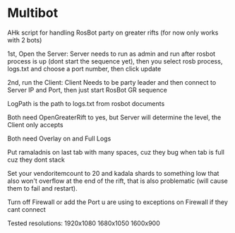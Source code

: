 # Multibot
AHk script for handling RosBot party on greater rifts
(for now only works with 2 bots)

1st, Open the Server:
Server needs to run as admin and run after rosbot process is up (dont start the sequence yet), then you select rosb process, logs.txt
and choose a port number, then click update

2nd, run the Client:
Client Needs to be party leader and then connect to Server IP and Port, then 
just start RosBot GR sequence


LogPath is the path to logs.txt from rosbot documents

Both need OpenGreaterRift to yes, but Server will determine the level,
the Client only accepts

Both need Overlay on and Full Logs

Put ramaladnis on last tab with many spaces, cuz they bug when tab is full cuz they dont stack

Set your vendoritemcount to 20 and kadala shards to something low that also won't overflow at the
end of the rift, that is also problematic (will cause them to fail and restart).

Turn off Firewall or add the Port u are using to exceptions on Firewall if they cant connect


Tested resolutions:
1920x1080
1680x1050
1600x900
